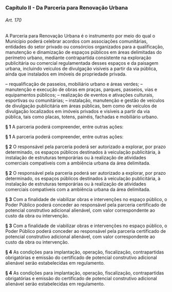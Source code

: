 
### Capítulo II -  Da Parceria para Renovação Urbana

###### Art. 170
A Parceria para Renovação Urbana é o instrumento por meio do qual o Município poderá celebrar acordos com associações comunitárias, entidades do setor privado ou consórcios organizados para a qualificação, manutenção e dinamização de espaços públicos em áreas delimitadas do perímetro urbano, mediante contrapartida consistente na exploração publicitária ou comercial regulamentada desses espaços e da paisagem urbana, incluindo veículos de divulgação visíveis a partir da via pública, ainda que instalados em imóveis de propriedade privada.

– requalificação de passeios, mobiliário urbano e áreas verdes;
– manutenção e execução de obras em praças, parques, passeios, vias e equipamentos públicos;
– realização de eventos e ativações culturais, esportivas ou comunitárias;
– instalação, manutenção e gestão de veículos de divulgação publicitária em áreas públicas, bem como de veículos de divulgação localizados em imóveis privados e visíveis a partir da via pública, tais como placas, totens, painéis, fachadas e mobiliário urbano.

**§ 1** A parceria poderá compreender, entre outras ações:

**§ 1** A parceria poderá compreender, entre outras ações:

**§ 2** O responsável pela parceria poderá ser autorizado a explorar, por prazo determinado, os espaços públicos destinados à veiculação publicitária, à instalação de estruturas temporárias ou à realização de atividades comerciais compatíveis com a ambiência urbana da área delimitada.

**§ 2** O responsável pela parceria poderá ser autorizado a explorar, por prazo determinado, os espaços públicos destinados à veiculação publicitária, à instalação de estruturas temporárias ou à realização de atividades comerciais compatíveis com a ambiência urbana da área delimitada.

**§ 3** Com a finalidade de viabilizar obras e intervenções no espaço público, o Poder Público poderá conceder ao responsável pela parceria certificado de potencial construtivo adicional alienável, com valor correspondente ao custo da obra ou intervenção.

**§ 3** Com a finalidade de viabilizar obras e intervenções no espaço público, o Poder Público poderá conceder ao responsável pela parceria certificado de potencial construtivo adicional alienável, com valor correspondente ao custo da obra ou intervenção.

**§ 4** As condições para implantação, operação, fiscalização, contrapartidas obrigatórias e emissão do certificado de potencial construtivo adicional alienável serão estabelecidas em regulamento.

**§ 4** As condições para implantação, operação, fiscalização, contrapartidas obrigatórias e emissão do certificado de potencial construtivo adicional alienável serão estabelecidas em regulamento.
